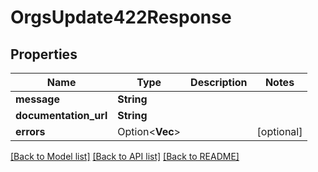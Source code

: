 # OrgsUpdate422Response

## Properties

Name | Type | Description | Notes
------------ | ------------- | ------------- | -------------
**message** | **String** |  | 
**documentation_url** | **String** |  | 
**errors** | Option<**Vec<String>**> |  | [optional]

[[Back to Model list]](../README.md#documentation-for-models) [[Back to API list]](../README.md#documentation-for-api-endpoints) [[Back to README]](../README.md)


